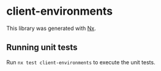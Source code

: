 # client-environments

This library was generated with [Nx](https://nx.dev).

## Running unit tests

Run `nx test client-environments` to execute the unit tests.
